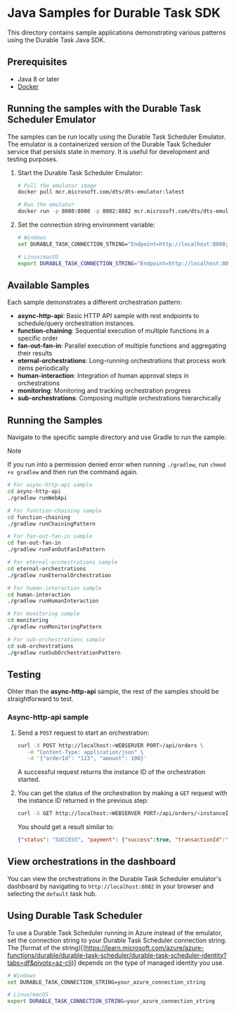 # Java Samples for Durable Task SDK

This directory contains sample applications demonstrating various patterns using the Durable Task Java SDK.

## Prerequisites

- Java 8 or later
- [Docker](https://www.docker.com/get-started)

## Running the samples with the Durable Task Scheduler Emulator

The samples can be run locally using the Durable Task Scheduler Emulator. The emulator is a containerized version of the Durable Task Scheduler service that persists state in memory. It is useful for development and testing purposes.

1. Start the Durable Task Scheduler Emulator:

   ```bash
   # Pull the emulator image
   docker pull mcr.microsoft.com/dts/dts-emulator:latest

   # Run the emulator
   docker run -p 8080:8080 -p 8082:8082 mcr.microsoft.com/dts/dts-emulator:latest
   ```

2. Set the connection string environment variable:
   ```bash
   # Windows
   set DURABLE_TASK_CONNECTION_STRING="Endpoint=http://localhost:8080;TaskHub=default;Authentication=None"

   # Linux/macOS
   export DURABLE_TASK_CONNECTION_STRING="Endpoint=http://localhost:8080;TaskHub=default;Authentication=None"
   ```

## Available Samples

Each sample demonstrates a different orchestration pattern:

- **async-http-api**: Basic HTTP API sample with rest endpoints to schedule/query orchestration instances.
- **function-chaining**: Sequential execution of multiple functions in a specific order
- **fan-out-fan-in**: Parallel execution of multiple functions and aggregating their results
- **eternal-orchestrations**: Long-running orchestrations that process work items periodically
- **human-interaction**: Integration of human approval steps in orchestrations
- **monitoring**: Monitoring and tracking orchestration progress
- **sub-orchestrations**: Composing multiple orchestrations hierarchically

## Running the Samples

Navigate to the specific sample directory and use Gradle to run the sample:

> [!NOTE]
> If you run into a permission denied error when running `./gradlew`, run `chmod +x gradlew` and then run the command again.

```bash
# For async-http-api sample
cd async-http-api
./gradlew runWebApi

# For function-chaining sample
cd function-chaining
./gradlew runChainingPattern

# For fan-out-fan-in sample
cd fan-out-fan-in
./gradlew runFanOutFanInPattern

# For eternal-orchestrations sample
cd eternal-orchestrations
./gradlew runEternalOrchestration

# For human-interaction sample
cd human-interaction
./gradlew runHumanInteraction

# For monitoring sample
cd monitoring
./gradlew runMonitoringPattern

# For sub-orchestrations sample
cd sub-orchestrations
./gradlew runSubOrchestrationPattern
```

## Testing 

Ohter than the **async-http-api** sample, the rest of the samples should be straightforward to test.  

### Async-http-api sample
1. Send a `POST` request to start an orchestration: 

   ```bash
   curl -X POST http://localhost:<WEBSERVER PORT>/api/orders \
      -H "Content-Type: application/json" \
      -d '{"orderId": "123", "amount": 100}'
   ```
   A successful request returns the instance ID of the orchestration started. 

1. You can get the status of the orchestration by making a `GET` request with the instance ID returned in the previous step:

   ```bash
   curl -X GET http://localhost:<WEBSERVER PORT>/api/orders/<instanceId>
   ```

   You should get a result similar to:

   ```json
   {"status": "SUCCESS", "payment": {"success":true, "transactionId":"TXN1747162910336"}, "shipment": {"trackingNumber":"TRACK1747162911373"}}
   ```

## View orchestrations in the dashboard

You can view the orchestrations in the Durable Task Scheduler emulator's dashboard by navigating to `http://localhost:8082` in your browser and selecting the `default` task hub.

## Using Durable Task Scheduler

To use a Durable Task Scheduler running in Azure instead of the emulator, set the connection string to your Durable Task Scheduler connection string. The [format of the string)[(https://learn.microsoft.com/azure/azure-functions/durable/durable-task-scheduler/durable-task-scheduler-identity?tabs=df&pivots=az-cli)] depends on the type of managed identity you use. 

```bash
# Windows
set DURABLE_TASK_CONNECTION_STRING=your_azure_connection_string

# Linux/macOS
export DURABLE_TASK_CONNECTION_STRING=your_azure_connection_string
```
